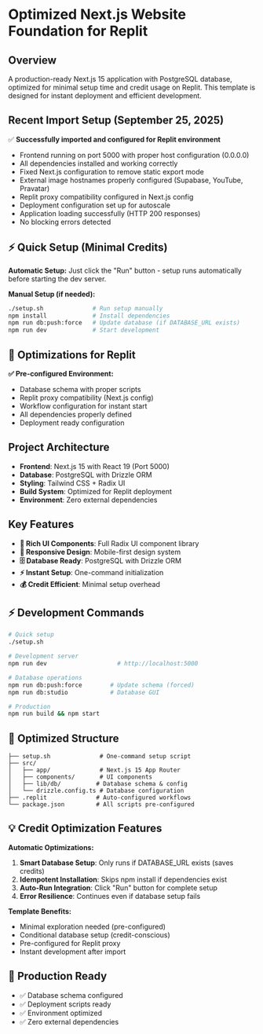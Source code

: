 # Optimized Next.js Website Foundation for Replit

## Overview
A production-ready Next.js 15 application with PostgreSQL database, optimized for minimal setup time and credit usage on Replit. This template is designed for instant deployment and efficient development.

## Recent Import Setup (September 25, 2025)
✅ **Successfully imported and configured for Replit environment**
- Frontend running on port 5000 with proper host configuration (0.0.0.0)
- All dependencies installed and working correctly
- Fixed Next.js configuration to remove static export mode
- External image hostnames properly configured (Supabase, YouTube, Pravatar)
- Replit proxy compatibility configured in Next.js config
- Deployment configuration set up for autoscale
- Application loading successfully (HTTP 200 responses)
- No blocking errors detected

## ⚡ Quick Setup (Minimal Credits)
**Automatic Setup:**
Just click the "Run" button - setup runs automatically before starting the dev server.

**Manual Setup (if needed):**
```bash
./setup.sh              # Run setup manually
npm install             # Install dependencies  
npm run db:push:force   # Update database (if DATABASE_URL exists)
npm run dev             # Start development
```

## 🎯 Optimizations for Replit
**✅ Pre-configured Environment:**
- Database schema with proper scripts
- Replit proxy compatibility (Next.js config)
- Workflow configuration for instant start
- All dependencies properly defined
- Deployment ready configuration

## Project Architecture
- **Frontend**: Next.js 15 with React 19 (Port 5000)
- **Database**: PostgreSQL with Drizzle ORM
- **Styling**: Tailwind CSS + Radix UI
- **Build System**: Optimized for Replit deployment
- **Environment**: Zero external dependencies

## Key Features
- **🎨 Rich UI Components**: Full Radix UI component library
- **📱 Responsive Design**: Mobile-first design system  
- **🗄️ Database Ready**: PostgreSQL with Drizzle ORM
- **⚡ Instant Setup**: One-command initialization
- **💰 Credit Efficient**: Minimal setup overhead

## ⚡ Development Commands
```bash
# Quick setup
./setup.sh

# Development server  
npm run dev                    # http://localhost:5000

# Database operations
npm run db:push:force        # Update schema (forced)
npm run db:studio            # Database GUI

# Production
npm run build && npm start
```

## 📁 Optimized Structure
```
├── setup.sh              # One-command setup script
├── src/
│   ├── app/              # Next.js 15 App Router
│   ├── components/       # UI components
│   ├── lib/db/          # Database schema & config
│   └── drizzle.config.ts # Database configuration
├── .replit              # Auto-configured workflows
└── package.json         # All scripts pre-configured
```

## 💡 Credit Optimization Features
**Automatic Optimizations:**
1. **Smart Database Setup**: Only runs if DATABASE_URL exists (saves credits)
2. **Idempotent Installation**: Skips npm install if dependencies exist
3. **Auto-Run Integration**: Click "Run" button for complete setup
4. **Error Resilience**: Continues even if database setup fails

**Template Benefits:**
- Minimal exploration needed (pre-configured)
- Conditional database setup (credit-conscious)
- Pre-configured for Replit proxy  
- Instant development after import

## 🚀 Production Ready
- ✅ Database schema configured
- ✅ Deployment scripts ready
- ✅ Environment optimized  
- ✅ Zero external dependencies